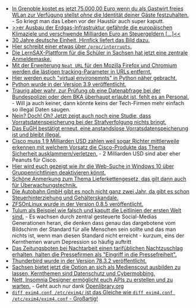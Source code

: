 * [In Grenoble kostet es jetzt 75.000,00 Euro wenn du als Gastwirt freies WLan zur Verfügung stellst *ohne* die Identität deiner Gäste festzuhalten.](https://blog.fefe.de/?ts=a18722ce) - So kriegt man das Leben vor der Haustür auch super kaputt.
* [>>er Ausbau der Erdgas-Infrastruktur gefährde die europäischen Klimaziele und verschwende Milliarden Euro an Steuergeldern [...]<<](https://www.sonnenseite.com/de/energie/der-grosse-streit-ums-erdgas/)
* [30 Jahre deutsche Einheit, Hirnfick liefert das Bild dazu.](https://tuxproject.de/blog/2020/10/30-jahre-deutsche-einheit)
* [Hier schreibt einer etwas über `/proc/interrupts`.](https://opensource.com/article/20/10/linux-kernel-interrupts)
* [Die LernSAX-Plattform für die Schüler in Sachsen hat jetzt eine zentrale Anmeldemaske.](https://www.bildung.sachsen.de/blog/index.php/2020/10/05/einer-fuer-alles-schullogin-buendelt-alle-digitalen-dienste-fuer-schulen-auf-einer-plattform/)
* [Mit der Erweiterung `Neat URL` für den Mozilla Firefox und Chromium werden die lästigen tracking-Parameter in URLs entfernt.](https://www.ghacks.net/2020/09/25/neat-url-is-an-extension-for-chrome-and-firefox-that-removes-tracking-elements-from-links/)
* [Hier werden euch "virtual environemnts" in Python näher gebracht.](https://opensource.com/article/20/10/venv-python)
* [Python wurde in der Version 3.9 veröffentlicht.](https://lwn.net/Articles/833550/rss)
* [Traurig aber wahr, zur Prüfung ob eine Datenabfrage bei der Bundespolizei oder dem BKA überhaupt erlaubt ist, fehlt es an Personal.](https://netzpolitik.org/2020/kleine-anfrage-unberechtigte-datenabfragen-bei-bundespolizei-und-bka/) - Will ja auch keiner, dann könnte keins der Tech-Firmen mehr einfach so illegal Daten saugen.
* [Nein? Doch! Oh? Jetzt zeigt auch noch eine Studie, dass Vorratsdatenspeicherung bei der Strafverfolgung nichts bringt.](https://www.patrick-breyer.de/?p=593219)
* [Das EuGH bestätigt erneut, eine anstandslose Vorratsdatenspeicherung ist und bleibt illegal.](https://netzpolitik.org/2020/eu-gericht-anlasslose-vorratsdatenspeicherung-bleibt-illegal/)
* [Cisco muss 1,9 Milliarden USD zahlen weil sogar Richter mittlerweile erkennen mit welchem Vorsatz die Cisco-Produkte das Thema Sicherheit ausklammern/verletzen.](https://www.golem.de/news/centripetal-networks-cisco-systems-soll-1-9-milliarden-dollar-strafe-zahlen-2010-151323.html) - 2 Milliarden USD sind aber eher Peanuts für Cisco.
* [Hier wird euch gezeigt wie ihr die Web-Suche in Windows 10 über Gruppenrichtlinien deaktivieren könnt.](https://www.windowspro.de/wolfgang-sommergut/web-suche-windows-10-deaktivieren-gruppenrichtlinien)
* [Schöne Anmerkung zum Thema Lieferkettengesetz, das gilt dann auch für Überwachungstechnik.](https://netzpolitik.org/2020/lieferkettengesetz-auch-hersteller-von-ueberwachungstechnologie-muessen-menschenrechte-einhalten/)
* [Die Autobahn GmbH gibt es noch nicht ganz zwei Jahr, da gibt es schon Steuerhinterziehung und Gehälterskandale.](https://blog.fefe.de/?ts=a1820b90)
* [ZFSOnLinux wurde in der Version 0.8.5 veröffentlicht.](https://github.com/openzfs/zfs/releases/tag/zfs-0.8.5)
* [Tulum als Beispiel wie falsch und kaputt die Leitlinien der ersten Welt sind.](https://netzpolitik.org/2020/im-herzen-der-instagram-bestie/) - Es wachsen durch zentral gesteuerte Social-Medias Generationen heran, die denken dass genau das dargebotene vom Bildschirm der Standard für alle Menschen sein sollte und das man nichts ist, wenn man diesen Standard nicht erreicht - kurzum, eins der Kernthemen warum Depression so häufig auftritt
* [Das Zeitungsboten bei Nachtarbeit einen tarifüblichen Nachtzuschlag erhalten, halten die Pressefirmen als "Eingriff in die Pressefreiheit".](https://mmm.verdi.de/tarife-und-honorare/zeitungsbote-gewinnt-in-zweiter-instanz-68883)
* [Thunderbird wurde in der Version 78.3.2 veröffentlicht.](https://www.thunderbird.net/en-US/thunderbird/78.3.2/releasenotes/)
* [Sachsen bietet jetzt die Option an sich als Medienscout ausbilden zu lassen, Kernthemen sind Datenschutz und Cybermobbing.](https://www.bildung.sachsen.de/blog/index.php/2020/10/07/medienscouts-bringen-mehr-medienkompetenz-in-sachsens-schulen/)
* [Nett, Insomnia Designer ermöglicht euch APIs zu erstellen und zu warten.](https://insomnia.rest/products/designer/) - Geht auch nur dank [Openlibrary.org](https://openlibrary.org/developers/api)
* [`diff exim4.conf /etc/exim4/` ist das Gleiche wie `diff exim4.conf /etc/exim4/exim4.conf` - Großartig!](https://utcc.utoronto.ca/~cks/space/blog/unix/DiffOldArgumentsFeature)
